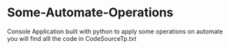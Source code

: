 # Some-Automate-Operations
Console Application built with python to apply some operations on automate
you will find alll the code in CodeSourceTp.txt
